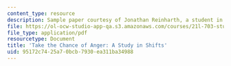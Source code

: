 ```yaml
---
content_type: resource
description: Sample paper courtesy of Jonathan Reinharth, a student in the course.
file: https://ol-ocw-studio-app-qa.s3.amazonaws.com/courses/21l-703-studies-in-drama-theater-and-science-in-a-time-of-war-spring-2005/95172c7425a70bcb7930ea311ba34988_j_reinharth.pdf
file_type: application/pdf
resourcetype: Document
title: 'Take the Chance of Anger: A Study in Shifts'
uid: 95172c74-25a7-0bcb-7930-ea311ba34988
---
```

